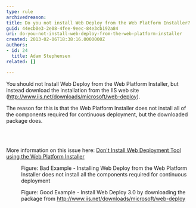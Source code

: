 ```yaml
---
type: rule
archivedreason: 
title: Do you not install Web Deploy from the Web Platform Installer?
guid: 44ecb0e3-2e08-4fee-9eec-84e3cb192a84
uri: do-you-not-install-web-deploy-from-the-web-platform-installer
created: 2013-02-06T18:38:16.0000000Z
authors:
- id: 24
  title: Adam Stephensen
related: []

---
```



<p>​You should not Install Web Deploy from the Web Platform Installer, but instead download the installation from the IIS web site (<a href="http&#58;//www.iis.net/downloads/microsoft/web-deploy" target="_blank">http&#58;//www.iis.net/downloads/microsoft/web-deploy</a>).</p>
<p>The reason for this is that the Web Platform Installer does not install all of the components required for continuous deployment, but the downloaded package does.
</p>
<br><excerpt class='endintro'></excerpt><br>
<p>More information on this issue here&#58; <a href="http&#58;//nicksnettravels.builttoroam.com/post/2010/04/22/Done28099t-Install-Web-Deployment-Tool-using-the-Web-Platform-Installer.aspx">Don't Install Web Deployment Tool using the Web Platform Installer</a></p><dl class="badImage"><dt>
      <img src="/TFS/Rules-to-Better-Continuous-Deployment/PublishingImages/web-platform-installer.jpg" alt="" />
   </dt><dd>Figure&#58; Bad Example - Installing Web Deploy from the Web Platform Installer does not install all the components required for continuous deployment​</dd></dl><dl class="goodImage"><dt>
      <img src="/TFS/Rules-to-Better-Continuous-Deployment/PublishingImages/web-deploy-installer.jpg" alt="" />
   </dt><dd>Figure&#58; Good Example - Install Web Deploy 3.0 by downloading the package from 
      <a target="_blank" href="http&#58;//www.iis.net/downloads/microsoft/web-deploy">http&#58;//www.iis.net/downloads/microsoft/web-deploy</a></dd></dl>


